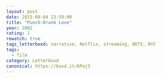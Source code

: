 ```yaml
---
layout: post 
date: 2015-09-04 23:59:00
title: "Punch-Drunk Love"
year: 2002
rating: 1
rewatch: true
tags_letterboxd: narrative, Netflix, streaming, HDTV, NYC
tags:
  - film
category: Letterboxd
canonical: https://boxd.it/6Pej3
---
```

